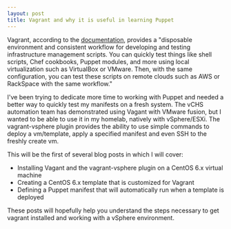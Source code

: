 ```yaml
---
layout: post
title: Vagrant and why it is useful in learning Puppet
---
```


Vagrant, according to the [documentation](http://docs.vagrantup.com/v2/why-vagrant/), provides a "disposable environment and consistent workflow for developing and testing infrastructure management scripts. You can quickly test things like shell scripts, Chef cookbooks, Puppet modules, and more using local virtualization such as VirtualBox or VMware. Then, with the same configuration, you can test these scripts on remote clouds such as AWS or RackSpace with the same workflow."

I've been trying to dedicate more time to working with Puppet and needed a better way to quickly test my manifests on a fresh system. The vCHS automation team has demonstrated using Vagant with VMware fusion, but I wanted to be able to use it in my homelab, natively with vSphere/ESXi. The vagrant-vsphere plugin provides the ability to use simple commands to deploy a vm/template, apply a specified manifest and even SSH to the freshly create vm. 

This will be the first of several blog posts in which I will cover:

* Installing Vagant and the vagrant-vsphere plugin on a CentOS 6.x virtual machine
* Creating a CentOS 6.x template that is customized for Vagrant
* Defining a Puppet manifest that will automatically run when a template is deployed


These posts will hopefully help you understand the steps necessary to get vagrant installed and working with a vSphere environment.
